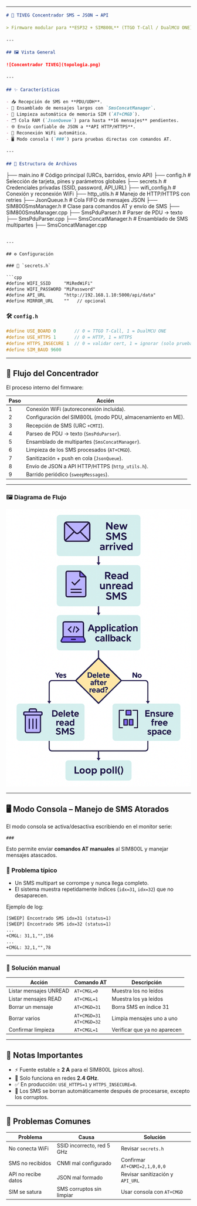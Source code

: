 
---

```markdown
# 📡 TIVEG Concentrador SMS → JSON → API  

> Firmware modular para **ESP32 + SIM800L** (TTGO T-Call / DualMCU ONE) que recibe SMS en formato PDU, los reconstruye, sanitiza y envía en **JSON** hacia una API HTTP/HTTPS.  

---

## 🖼️ Vista General  

![Concentrador TIVEG](topologia.png)

---

## ✨ Características  

- 📥 Recepción de SMS en **PDU/UDH**.  
- 🧩 Ensamblado de mensajes largos con `SmsConcatManager`.  
- 🧹 Limpieza automática de memoria SIM (`AT+CMGD`).  
- 🗂️ Cola RAM (`JsonQueue`) para hasta **16 mensajes** pendientes.  
- 🌐 Envío confiable de JSON a **API HTTP/HTTPS**.  
- 🔄 Reconexión WiFi automática.  
- 🖥️ Modo consola (`###`) para pruebas directas con comandos AT.  

---

## 📂 Estructura de Archivos  

```

├── main.ino              # Código principal (URCs, barridos, envío API)
├── config.h              # Selección de tarjeta, pines y parámetros globales
├── secrets.h             # Credenciales privadas (SSID, password, API\_URL)
├── wifi\_config.h         # Conexión y reconexión WiFi
├── http\_utils.h          # Manejo de HTTP/HTTPS con retries
├── JsonQueue.h           # Cola FIFO de mensajes JSON
├── SIM800SmsManager.h    # Clase para comandos AT y envío de SMS
├── SIM800SmsManager.cpp
├── SmsPduParser.h        # Parser de PDU → texto
├── SmsPduParser.cpp
├── SmsConcatManager.h    # Ensamblado de SMS multipartes
├── SmsConcatManager.cpp

````

---

## ⚙️ Configuración  

### 🔑 `secrets.h`  

```cpp
#define WIFI_SSID     "MiRedWiFi"
#define WIFI_PASSWORD "MiPassword"
#define API_URL       "http://192.168.1.10:5000/api/data"
#define MIRROR_URL    ""   // opcional
````

### 🛠️ `config.h`

```cpp
#define USE_BOARD 0       // 0 = TTGO T-Call, 1 = DualMCU ONE
#define USE_HTTPS 1       // 0 = HTTP, 1 = HTTPS
#define HTTPS_INSECURE 1  // 0 = validar cert, 1 = ignorar (solo pruebas)
#define SIM_BAUD 9600
```

---

## 🔄 Flujo del Concentrador

El proceso interno del firmware:

| Paso | Acción                                                      |
| ---- | ----------------------------------------------------------- |
| 1    | Conexión WiFi (autoreconexión incluida).                    |
| 2    | Configuración del SIM800L (modo PDU, almacenamiento en ME). |
| 3    | Recepción de SMS (URC `+CMTI`).                             |
| 4    | Parseo de PDU → texto (`SmsPduParser`).                     |
| 5    | Ensamblado de multipartes (`SmsConcatManager`).             |
| 6    | Limpieza de los SMS procesados (`AT+CMGD`).                 |
| 7    | Sanitización + push en cola (`JsonQueue`).                  |
| 8    | Envío de JSON a API HTTP/HTTPS (`http_utils.h`).            |
| 9    | Barrido periódico (`sweepMessages`).                        |

---

### 🖼️ Diagrama de Flujo

![Flujo del Concentrador](flujo.png)

---

## 🖥️ Modo Consola – Manejo de SMS Atorados

El modo consola se activa/desactiva escribiendo en el monitor serie:

```
###
```

Esto permite enviar **comandos AT manuales** al SIM800L y manejar mensajes atascados.

### 📌 Problema típico

* Un SMS multipart se corrompe y nunca llega completo.
* El sistema muestra repetidamente índices (`idx=31`, `idx=32`) que no desaparecen.

Ejemplo de log:

```
[SWEEP] Encontrado SMS idx=31 (status=1)
[SWEEP] Encontrado SMS idx=32 (status=1)
...
+CMGL: 31,1,"",156
...
+CMGL: 32,1,"",78
```

---

### 🔧 Solución manual

| Acción                 | Comando AT                     | Descripción                  |
| ---------------------- | ------------------------------ | ---------------------------- |
| Listar mensajes UNREAD | `AT+CMGL=0`                    | Muestra los no leídos        |
| Listar mensajes READ   | `AT+CMGL=1`                    | Muestra los ya leídos        |
| Borrar un mensaje      | `AT+CMGD=31`                   | Borra SMS en índice 31       |
| Borrar varios          | `AT+CMGD=31` <br> `AT+CMGD=32` | Limpia mensajes uno a uno    |
| Confirmar limpieza     | `AT+CMGL=1`                    | Verificar que ya no aparecen |

---

## 📝 Notas Importantes

* ⚡ Fuente estable ≥ **2 A** para el SIM800L (picos altos).
* 📶 Solo funciona en redes **2.4 GHz**.
* ✅ En producción: `USE_HTTPS=1` y `HTTPS_INSECURE=0`.
* 🧹 Los SMS se borran automáticamente después de procesarse, excepto los corruptos.

---

## 🐞 Problemas Comunes

| Problema            | Causa                      | Solución                         |
| ------------------- | -------------------------- | -------------------------------- |
| No conecta WiFi     | SSID incorrecto, red 5 GHz | Revisar `secrets.h`              |
| SMS no recibidos    | CNMI mal configurado       | Confirmar `AT+CNMI=2,1,0,0,0`    |
| API no recibe datos | JSON mal formado           | Revisar sanitización y `API_URL` |
| SIM se satura       | SMS corruptos sin limpiar  | Usar consola con `AT+CMGD`       |


